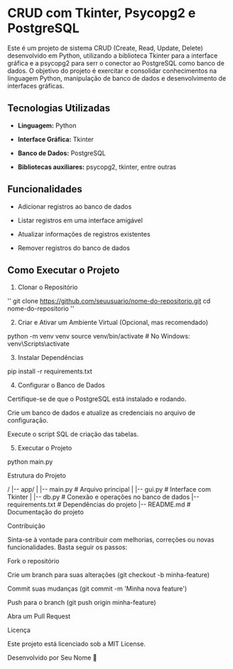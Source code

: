 # CRUD com Tkinter, Psycopg2 e PostgreSQL

Este é um projeto de sistema CRUD (Create, Read, Update, Delete) desenvolvido em Python, utilizando a biblioteca Tkinter para a interface gráfica e a psycopg2 para serr o conector ao PostgreSQL como banco de dados. O objetivo do projeto é exercitar e consolidar conhecimentos na linguagem Python, manipulação de banco de dados e desenvolvimento de interfaces gráficas.

## Tecnologias Utilizadas

- **Linguagem:** Python

- **Interface Gráfica:** Tkinter

- **Banco de Dados:** PostgreSQL

- **Bibliotecas auxiliares:** psycopg2, tkinter, entre outras

## Funcionalidades

- Adicionar registros ao banco de dados

- Listar registros em uma interface amigável

- Atualizar informações de registros existentes

- Remover registros do banco de dados

## Como Executar o Projeto

1. Clonar o Repositório

 '' git clone https://github.com/seuusuario/nome-do-repositorio.git
 cd nome-do-repositorio ''

2. Criar e Ativar um Ambiente Virtual (Opcional, mas recomendado)

 python -m venv venv
 source venv/bin/activate  # No Windows: venv\Scripts\activate

3. Instalar Dependências

 pip install -r requirements.txt

4. Configurar o Banco de Dados

Certifique-se de que o PostgreSQL está instalado e rodando.

Crie um banco de dados e atualize as credenciais no arquivo de configuração.

Execute o script SQL de criação das tabelas.

5. Executar o Projeto

 python main.py

Estrutura do Projeto

/
|-- app/
|   |-- main.py  # Arquivo principal
|   |-- gui.py   # Interface com Tkinter
|   |-- db.py    # Conexão e operações no banco de dados
|-- requirements.txt  # Dependências do projeto
|-- README.md   # Documentação do projeto

Contribuição

Sinta-se à vontade para contribuir com melhorias, correções ou novas funcionalidades. Basta seguir os passos:

Fork o repositório

Crie um branch para suas alterações (git checkout -b minha-feature)

Commit suas mudanças (git commit -m 'Minha nova feature')

Push para o branch (git push origin minha-feature)

Abra um Pull Request

Licença

Este projeto está licenciado sob a MIT License.

Desenvolvido por Seu Nome 🚀
